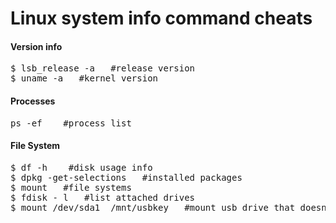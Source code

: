 Linux system info command cheats
================================

<h4>Version info</h4>
<pre>
$ lsb_release -a   #release version
$ uname -a   #kernel version
</pre>

<h4>Processes</h4>
<pre>
ps -ef    #process list
</pre>


<h4>File System</h4>
<pre>
$ df -h    #disk usage info
$ dpkg -get-selections   #installed packages
$ mount   #file systems
$ fdisk - l   #list attached drives
$ mount /dev/sda1  /mnt/usbkey   #mount usb drive that doesnt auto mount
</pre>

